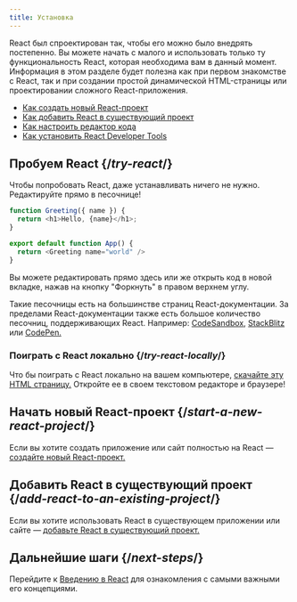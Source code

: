 ```yaml
---
title: Установка
---
```


<Intro>

React был спроектирован так, чтобы его можно было внедрять постепенно. Вы можете начать с малого и использовать только ту функциональность React, которая необходима вам в данный момент. Информация в этом разделе будет полезна как при первом знакомстве с React, так и при создании простой динамической HTML-страницы или проектировании сложного React-приложения.

</Intro>

<YouWillLearn isChapter={true}>

* [Как создать новый React-проект](/learn/start-a-new-react-project)
* [Как добавить React в существующий проект](/learn/add-react-to-an-existing-project)
* [Как настроить редактор кода](/learn/editor-setup)
* [Как установить React Developer Tools](/learn/react-developer-tools)

</YouWillLearn>

## Пробуем React {/*try-react*/}

Чтобы попробовать React, даже устанавливать ничего не нужно. Редактируйте прямо в песочнице!

<Sandpack>

```js
function Greeting({ name }) {
  return <h1>Hello, {name}</h1>;
}

export default function App() {
  return <Greeting name="world" />
}
```

</Sandpack>

Вы можете редактировать прямо здесь или же открыть код в новой вкладке, нажав на кнопку "Форкнуть" в правом верхнем углу.

Такие песочницы есть на большинстве страниц React-документации. За пределами React-документации также есть большое количество песочниц, поддерживающих React. Например: [CodeSandbox](https://codesandbox.io/s/new), [StackBlitz](https://stackblitz.com/fork/react) или [CodePen.](https://codepen.io/pen?&editors=0010&layout=left&prefill_data_id=3f4569d1-1b11-4bce-bd46-89090eed5ddb)

### Поиграть с React локально {/*try-react-locally*/}

Что бы поиграть с React локально на вашем компьютере, [скачайте эту HTML страницу.](https://gist.githubusercontent.com/gaearon/0275b1e1518599bbeafcde4722e79ed1/raw/db72dcbf3384ee1708c4a07d3be79860db04bff0/example.html) Откройте ее в своем текстовом редакторе и браузере!

## Начать новый React-проект {/*start-a-new-react-project*/}

Если вы хотите создать приложение или сайт полностью на React — [создайте новый React-проект.](/learn/start-a-new-react-project)

## Добавить React в существующий проект {/*add-react-to-an-existing-project*/}

Если вы хотите использовать React в существующем приложении или сайте — [добавьте React в существующий проект.](/learn/add-react-to-an-existing-project)

## Дальнейшие шаги {/*next-steps*/}

Перейдите к [Введению в React](/learn) для ознакомления с самыми важными его концепциями.

